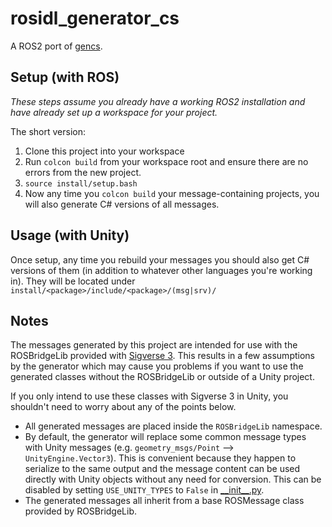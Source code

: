 # rosidl_generator_cs
A ROS2 port of [gencs](https://github.com/noirb/gencs).


## Setup (with ROS)
*These steps assume you already have a working ROS2 installation and have already set up a workspace for your project.*

The short version:
1. Clone this project into your workspace
2. Run `colcon build` from your workspace root and ensure there are no errors from the new project.
3. `source install/setup.bash`
4. Now any time you `colcon build` your message-containing projects, you will also generate C# versions of all messages.


## Usage (with Unity)
Once setup, any time you rebuild your messages you should also get C# versions of them (in addition to whatever other languages you're working in). They will be located under `install/<package>/include/<package>/(msg|srv)/`

## Notes

The messages generated by this project are intended for use with the ROSBridgeLib provided with [Sigverse 3](http://github.com/SIGVerse/sigverse_unity_project). This results in a few assumptions by the generator which may cause you problems if you want to use the generated classes without the ROSBridgeLib or outside of a Unity project.

If you only intend to use these classes with Sigverse 3 in Unity, you shouldn't need to worry about any of the points below.

* All generated messages are placed inside the `ROSBridgeLib` namespace.
* By default, the generator will replace some common message types with Unity messages (e.g. `geometry_msgs/Point` --> `UnityEngine.Vector3`). This is convenient because they happen to serialize to the same output and the message content can be used directly with Unity objects without any need for conversion. This can be disabled by setting `USE_UNITY_TYPES` to `False` in [\_\_init__.py](./rosidl_generator_cs/__init__.py).
* The generated messages all inherit from a base ROSMessage class provided by ROSBridgeLib.
